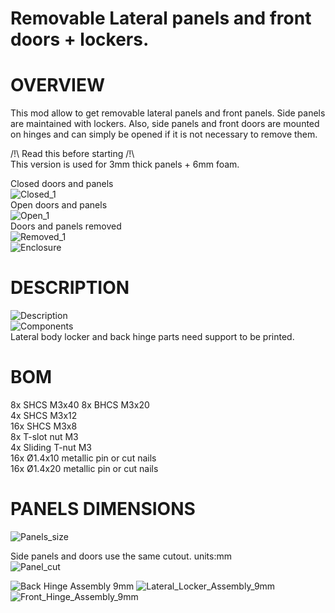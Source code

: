 # Removable Lateral panels and front doors + lockers.
# OVERVIEW
This mod allow to get removable lateral panels and front panels. Side panels are maintained with lockers. Also, side panels and front doors are mounted on hinges and can simply be opened if it is not necessary to remove them.

/!\ Read this before starting /!\  
This version is used for 3mm thick panels + 6mm foam.

Closed doors and panels  
![Closed_1](Images/Closed_1.jpg)  
Open doors and panels  
![Open_1](Images/Open_1.jpg)  
Doors and panels removed  
![Removed_1](Images/Removed_1.jpg)  
![Enclosure](Images/Enclosure.jpg)

# DESCRIPTION
![Description](Images/Description.jpg)  
![Components](Images/Components.jpg)  
Lateral body locker and back hinge parts need support to be printed.

# BOM
8x SHCS M3x40
8x BHCS M3x20  
4x SHCS M3x12  
16x SHCS M3x8  
8x T-slot nut M3  
4x Sliding T-nut M3  
16x Ø1.4x10 metallic pin or cut nails  
16x Ø1.4x20 metallic pin or cut nails  

# PANELS DIMENSIONS
![Panels_size](Images/Panels_size.jpg)

Side panels and doors use the same cutout. units:mm  
![Panel_cut](Images/Panel_cut.jpg)


![Back Hinge Assembly 9mm](Images/Back_Hinge_Assembly_9mm.jpg)
![Lateral_Locker_Assembly_9mm](Images/Lateral_locker_Assembly_9mm.jpg)
![Front_Hinge_Assembly_9mm](Images/Front_Hinge_Assembly_9mm.jpg)
